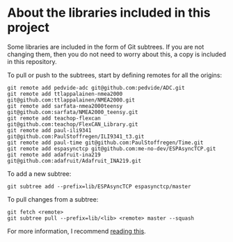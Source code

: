 # About the libraries included in this project

Some libraries are included in the form of Git subtrees. If you are not changing
them, then you do not need to worry about this, a copy is included in this
repository.

To pull or push to the subtrees, start by defining remotes for all the origins:

    git remote add pedvide-adc git@github.com:pedvide/ADC.git
    git remote add ttlappalainen-nmea2000 git@github.com:ttlappalainen/NMEA2000.git
    git remote add sarfata-nmea2000teensy git@github.com:sarfata/NMEA2000_teensy.git
    git remote add teachop-flexcan git@github.com:teachop/FlexCAN_Library.git
    git remote add paul-ili9341 git@github.com:PaulStoffregen/ILI9341_t3.git
    git remote add paul-time git@github.com:PaulStoffregen/Time.git
    git remote add espasynctcp git@github.com:me-no-dev/ESPAsyncTCP.git
    git remote add adafruit-ina219 git@github.com:adafruit/Adafruit_INA219.git

To add a new subtree:

    git subtree add --prefix=lib/ESPAsyncTCP espasynctcp/master

To pull changes from a subtree:

    git fetch <remote>
    git subtree pull --prefix=lib/<lib> <remote> master --squash

For more information, I recommend [reading
this](https://hpc.uni.lu/blog/2014/understanding-git-subtree/).
